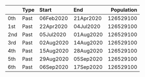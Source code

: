 |     | Type   | Start     | End       |   Population |
|:----|:-------|:----------|:----------|-------------:|
| 0th | Past   | 06Feb2020 | 21Apr2020 |    126529100 |
| 1st | Past   | 22Apr2020 | 04Jul2020 |    126529100 |
| 2nd | Past   | 05Jul2020 | 01Aug2020 |    126529100 |
| 3rd | Past   | 02Aug2020 | 14Aug2020 |    126529100 |
| 4th | Past   | 15Aug2020 | 28Aug2020 |    126529100 |
| 5th | Past   | 29Aug2020 | 05Sep2020 |    126529100 |
| 6th | Past   | 06Sep2020 | 17Sep2020 |    126529100 |